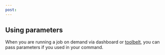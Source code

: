 ```yaml
---
post: 
---
```


## Using parameters

When you are running a job on demand via dashboard or [toolbelt](/toolbelt/toolbelt-job-management), you can pass parameters if you used in your command.


